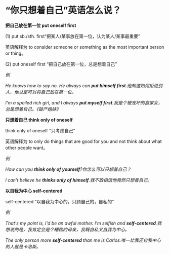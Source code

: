 # “你只想着自己”英语怎么说？

**把自己放在第一位 put oneself first**

(1) put sb./sth. first“把某人/某事放在第一位，认为某人/某事最重要”

英语解释为 to consider someone or something as the most important person or thing。

(2) put oneself first “把自己放在第一位，总是想着自己”

_例_

_He knows how to say no. He always can **put himself first**.他知道如何拒绝别人，他总是可以将自己放在第一位。_

_I'm a spoiled rich girl, and I always **put myself first**.我是个被宠坏的富家女，总是想着自己。《破产姐妹》_

**只想着自己 think only of oneself**

think only of oneself “只考虑自己”

英语解释为 to only do things that are good for you and not think about what other people want。

_例_

_How can you **think only of yourself**?你怎么可以只想着自己？_

_I can't believe he **thinks only of himself**.我不敢相信他竟然只想着自己。_

**以自我为中心 self-centered**

self-centered “以自我为中心的，只顾自己的，自私的”

_例_

_That's my point is, I'd be an awful mother. I'm selfish and **self-centered**.我想说的是，我肯定会是个糟糕的母亲，我既自私又自我为中心。_

_The only person more **self-centered** than me is Carlos.唯一比我还自我中心的人就是卡洛斯。_
